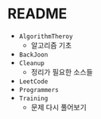 # README

- `AlgorithmTheroy`
    - 알고리즘 기초
- `BackJoon`
- `Cleanup`
    - 정리가 필요한 소스들
- `LeetCode`
- `Programmers`
- `Training`
    - 문제 다시 풀어보기